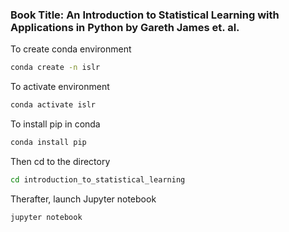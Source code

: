 ### Book Title: An Introduction to Statistical Learning with Applications in Python by Gareth James et. al.

To create conda environment
```bash
conda create -n islr
```

To activate environment
```bash
conda activate islr
```

To install pip in conda
```bash
conda install pip
```

Then cd to the directory
```bash
cd introduction_to_statistical_learning
```
Therafter, launch Jupyter notebook
```
jupyter notebook
```